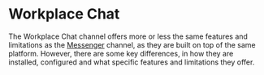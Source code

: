 # Workplace Chat

The Workplace Chat channel offers more or less the same features and limitations as the [Messenger](../messenger/) channel, as they are built on top of the same platform. However, there are some key differences, in how they are installed, configured and what specific features and limitations they offer.

